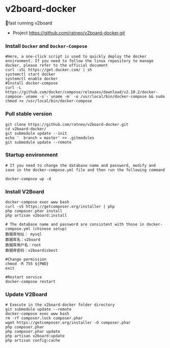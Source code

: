 # v2board-docker
🐳fast running v2board
* Project
https://github.com/ratneo/v2board-docker.git

### Install `Docker` and `Docker-Compose`
```
#Here, a one-click script is used to quickly deploy the docker environment. If you need to follow the linux repository to manage docker, please refer to the official document
curl -sSL https://get.docker.com/ | sh 
systemctl start docker 
systemctl enable docker
#Install docker-compose
curl -L https://github.com/docker/compose/releases/download/v2.10.2/docker-compose-`uname -s`-`uname -m` -o /usr/local/bin/docker-compose && sudo chmod +x /usr/local/bin/docker-compose
```
### Pull stable version

```
git clone https://github.com/ratneo/v2board-docker.git
cd v2board-docker/
git submodule update --init
echo '  branch = master' >> .gitmodules
git submodule update --remote
```

### Startup environment


```
# If you need to change the database name and password, modify and save in the docker-compose.yml file and then run the following command

docker-compose up -d
```

### Install V2Board
```
docker-compose exec www bash
curl -sS https://getcomposer.org/installer | php
php composer.phar install
php artisan v2board:install

# The database name and password are consistent with those in docker-compose.yml (chinese setup)
数据库地址： mysql
数据库名：v2board
数据库用户名：root
数据库密码：v2boardisbest

#Change permission
chmod -R 755 ${PWD}
exit

#Restart service
docker-compose restart

```
### Update V2Board
```
# Execute in the v2board-docker folder directory
git submodule update --remote
docker-compose exec www bash
rm -rf composer.lock composer.phar
wget https://getcomposer.org/installer -O composer.phar
php composer.phar
php composer.phar update
php artisan v2board:update
php artisan config:cache
```
